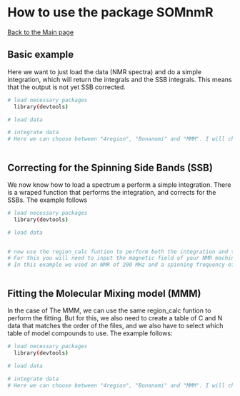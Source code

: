 # How to use the package SOMnmR

[Back to the Main page](README.md)

## Basic example

Here we want to just load the data (NMR spectra) and do a simple integration, which will return the integrals and the SSB integrals.
This means that the output is not yet SSB corrected.

```bash
# load necessary packages
  library(devtools)

# load data

# integrate data
# Here we can choose between "4region", "Bonanomi" and "MMM". I will chose 4 region.



```

## Correcting for the Spinning Side Bands (SSB)

We now know how to load a spectrum a perform a simple integration. There is a wraped function that performs the integration, and corrects for the SSBs. The example follows

```bash
# load necessary packages
  library(devtools)

# load data


# now use the region_calc funtion to perform both the integration and the SSB correction.
# For this you will need to input the magnetic field of your NMR machine and the spinning frequency of the probe.
# In this example we used an NMR of 200 MHz and a spinning frequency of 6800 Hz.



```

## Fitting the Molecular Mixing model (MMM)

In the case of The MMM, we can use the same region_calc funtion to perform the fitting. But for this, we also need to create a table of C and N data that matches the order of the files, and we also have to select which table of model compounds to use. The example follows:

```bash
# load necessary packages
  library(devtools)

# load data

# integrate data
# Here we can choose between "4region", "Bonanomi" and "MMM". I will chose 4 region.



```

